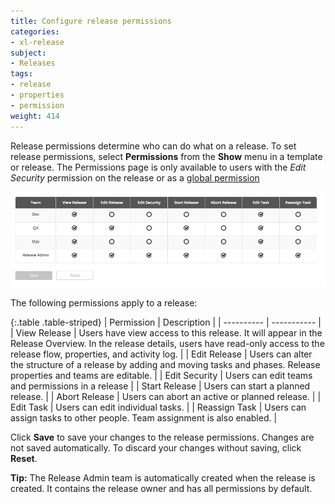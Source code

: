 ```yaml
---
title: Configure release permissions
categories:
- xl-release
subject:
- Releases
tags:
- release
- properties
- permission
weight: 414
---
```


Release permissions determine who can do what on a release. To set release permissions, select **Permissions** from the **Show** menu in a template or release. The Permissions page is only available to users with the *Edit Security* permission on the release or as a [global permission](/xl-release/how-to/configure-xl-release-permissions.html)

![Release Permissions](../images/release-permissions.png)

The following permissions apply to a release:

{:.table .table-striped}
| Permission | Description |
| ---------- | ----------- |
| View Release | Users have view access to this release. It will appear in the Release Overview. In the release details, users have read-only access to the release flow, properties, and activity log. |
| Edit Release | Users can alter the structure of a release by adding and moving tasks and phases. Release properties and teams are editable. |
| Edit Security | Users can edit teams and permissions in a release |
| Start Release | Users can start a planned release. |
| Abort Release | Users can abort an active or planned release. |
| Edit Task | Users can edit individual tasks. |
| Reassign Task | Users can assign tasks to other people. Team assignment is also enabled. |

Click **Save** to save your changes to the release permissions. Changes are not saved automatically. To discard your changes without saving, click **Reset**.

**Tip:** The Release Admin team is automatically created when the release is created. It contains the release owner and has all permissions by default.

